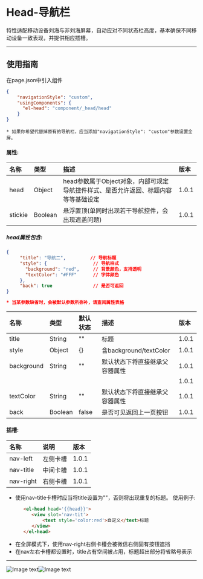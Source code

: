 # Head-导航栏

特性适配移动设备刘海与非刘海屏幕，自动应对不同状态栏高度，基本确保不同移动设备一致表现，并提供相应插槽。

---

## 使用指南

在page.json中引入组件

```json
{
    "navigationStyle": "custom",
    "usingComponents": {
      "el-head": "component/_head/head"
    }
}
```

```
* 如果你希望代替掉原有的导航栏，应当添加"navigationStyle": "custom"参数设置全屏。
```

#### 属性:

| 名称 | 类型 | 描述 | 版本 |
| :--- | :--- | :--- | :--- |
| head | Object | head参数属于Object对象，内部可规定导航控件样式、是否允许返回、标题内容等等基础设定 | 1.0.1 |
| stickie | Boolean | 悬浮置顶\(单同时出现若干导航控件，会出现遮盖问题\) | 1.0.1 |

##### head属性包含:

```json
{
     "title": "导航二",         // 导航标题
     "style": {                 // 导航样式
       "background": "red",     // 背景颜色，支持透明
       "textColor": "#FFF"      // 字体颜色
     },
     "back": true               // 是否可返回
}

* 当某参数缺省时，会被默认参数所弥补，请查阅属性表格
```

| 名称 | 类型 | 默认状态 | 描述 | 版本 |
| :--- | :--- | :--- | :--- | :--- |
| title | String | "" | 标题 | 1.0.1 |
| style | Object | {} | 含background/textColor | 1.0.1 |
| background | String | "" | 默认状态下将直接继承父容器属性 | 1.0.1 |
|  |  |  |  | 1.0.1 |
| textColor | String | "" | 默认状态下将直接继承父容器属性 | 1.0.1 |
| back | Boolean | false | 是否可见返回上一页按钮 | 1.0.1 |

#### 插槽:

| 名称 | 说明 | 版本 |
| :--- | :--- | :--- |
| nav-left | 左侧卡槽 | 1.0.1 |
| nav-title | 中间卡槽 | 1.0.1 |
| nav-right | 右侧卡槽 | 1.0.1 |

* 使用nav-title卡槽时应当将title设置为""，否则将出现重复的标题。
  使用例子:
  ```html
     <el-head head='{{head}}'>
        <view slot='nav-tit'>
            <text style='color:red'>自定义</text>标题
        </view>
     </el-head>
  ```
* 在全屏模式下，使用nav-right右侧卡槽会被微信右侧固有按钮遮挡
* 在nav左右卡槽都设置时，title占有空间被占用，标题超出部分将省略号表示

---

![Image text](http://cdn.cabbagelol.net/wxapp-coms-nav1.png)![Image text](http://cdn.cabbagelol.net/wxapp-coms-nav2.png)

